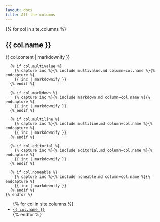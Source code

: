 ```yaml
---
layout: docs
title: All the columns
---
```

<div class="row">
  <div class="col">
    {% for col in site.columns %}
      <h2 class="column-name" id="{{ col.name | slugify }}">{{ col.name }}</h2>
      {{ col.content | markdownify }}
      
      {% if col.multivalue %}
        {% capture inc %}{% include multivalue.md column=col.name %}{% endcapture %}
        {{ inc | markdownify }}
      {% endif %}
      
      {% if col.markdown %}
        {% capture inc %}{% include markdown.md column=col.name %}{% endcapture %}
        {{ inc | markdownify }}
      {% endif %}
      
      {% if col.multiline %}
        {% capture inc %}{% include multiline.md column=col.name %}{% endcapture %}
        {{ inc | markdownify }}
      {% endif %}
      
      {% if col.editorial %}
        {% capture inc %}{% include editorial.md column=col.name %}{% endcapture %}
        {{ inc | markdownify }}
      {% endif %}
      
      {% if col.noneable %}
        {% capture inc %}{% include noneable.md column=col.name %}{% endcapture %}
        {{ inc | markdownify }}
      {% endif %}
    {% endfor %}
  </div>

  <div class="col">
    <ul class="list list-unstyled">
      {% for col in site.columns %}
        <li><a href="#{{ col.name | slugify }}"><code>{{ col.name }}</code></a></li>
      {% endfor %}
    </ul>
  </div>
</div>

